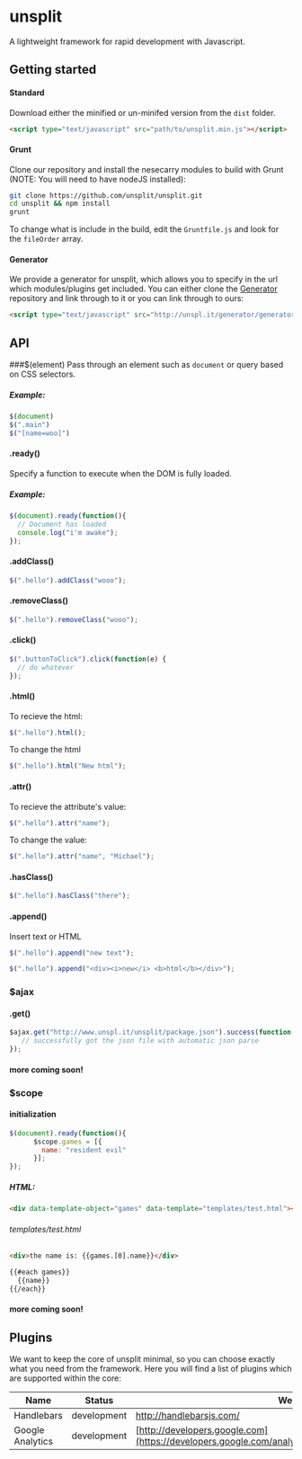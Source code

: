 # unsplit

A lightweight framework for rapid development with Javascript.

## Getting started

#### Standard

Download either the minified or un-minifed version from the ```dist``` folder. 

```html
<script type="text/javascript" src="path/to/unsplit.min.js"></script>
```

#### Grunt

Clone our repository and install the nesecarry modules to build with Grunt (NOTE: You will need to have nodeJS installed):

```bash
git clone https://github.com/unsplit/unsplit.git
cd unsplit && npm install
grunt
```

To change what is include in the build, edit the ```Gruntfile.js``` and look for the ```fileOrder``` array.

#### Generator
We provide a generator for unsplit, which allows you to specify in the url which modules/plugins get included. You can either clone the 
[Generator](http://github.com/unsplit/generator) repository and link through to it or you can link through to ours:

```html
<script type="text/javascript" src="http://unspl.it/generator/generator.php?core,ajax,handlebars"></script>
```

## API

###$(element)
Pass through an element such as ```document``` or query based on CSS selectors.

##### Example:

```javascript
$(document)
$(".main")
$("[name=woo]")
```

#### .ready()

Specify a function to execute when the DOM is fully loaded.

##### Example:

```javascript
$(document).ready(function(){
  // Document has loaded
  console.log("i'm awake");
});
```

#### .addClass()
```javascript
$(".hello").addClass("wooo");
```

#### .removeClass()
```javascript
$(".hello").removeClass("wooo");
```

#### .click()
```javascript
$(".buttonToClick").click(function(e) {
  // do whatever
});
```

#### .html()
To recieve the html:
```javascript
$(".hello").html();
```

To change the html
```javascript
$(".hello").html("New html");
```

#### .attr()
To recieve the attribute's value: 
```javascript
$(".hello").attr("name");
```

To change the value:
```javascript
$(".hello").attr("name", "Michael");
```

#### .hasClass()
```javascript
$(".hello").hasClass("there");
```

#### .append()
Insert text or HTML
```javascript
$(".hello").append("new text");
```

```javascript
$(".hello").append("<div><i>new</i> <b>html</b></div>");
```

### $ajax

#### .get()

```javascript
$ajax.get("http://www.unspl.it/unsplit/package.json").success(function(data){
   // successfully got the json file with automatic json parse
});
```

#### more coming soon!

### $scope

#### initialization

```javascript
$(document).ready(function(){
      $scope.games = [{
        name: "resident evil"
      }];
});
```
##### HTML:
```html
<div data-template-object="games" data-template="templates/test.html"></div>
```

###### templates/test.html

```html
<div>the name is: {{games.[0].name}}</div>

{{#each games}}
  {{name}}
{{/each}}
```

#### more coming soon!

## Plugins
We want to keep the core of unsplit minimal, so you can choose exactly what you need from the framework. Here you will find a list of plugins which are 
supported within the core:

| Name | Status | Website | API |
|-------------|---------------|--------------------------|---------------------------------------|
|Handlebars | development | http://handlebarsjs.com/ | ```$("#container").handlebars(html)```|
| Google Analytics | development | [http://developers.google.com](https://developers.google.com/analytics/devguides/collection/analyticsjs/) | ```ga(category, label, value)``` |

